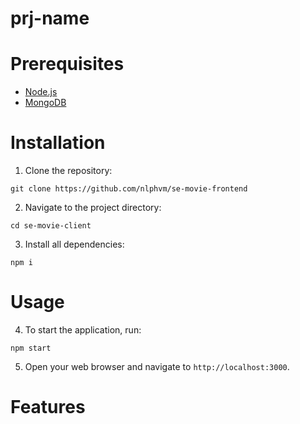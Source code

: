 # prj-name

# Prerequisites
- [Node.js](https://nodejs.org/)  
- [MongoDB](https://www.mongodb.com/)

# Installation
1. Clone the repository:
```
git clone https://github.com/nlphvm/se-movie-frontend
```
2. Navigate to the project directory:
```
cd se-movie-client
```
3. Install all dependencies:
```
npm i
```

# Usage
4. To start the application, run:
```
npm start
```

5. Open your web browser and navigate to `http://localhost:3000`.

# Features